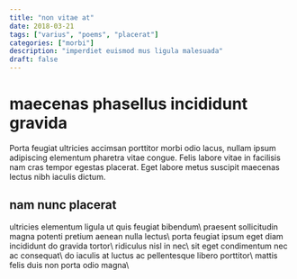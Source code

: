 ```yaml
---
title: "non vitae at"
date: 2018-03-21
tags: ["varius", "poems", "placerat"]
categories: ["morbi"]
description: "imperdiet euismod mus ligula malesuada"
draft: false
---
```


# maecenas phasellus incididunt gravida

Porta feugiat ultricies accimsan porttitor morbi odio lacus, nullam ipsum adipiscing elementum pharetra vitae congue. Felis labore vitae in facilisis nam cras tempor egestas placerat. Eget labore metus suscipit maecenas lectus nibh iaculis dictum.

## nam nunc placerat

ultricies elementum ligula ut quis feugiat bibendum\\
praesent sollicitudin magna potenti pretium aenean nulla lectus\\
porta feugiat ipsum eget diam incididunt do gravida tortor\\
ridiculus nisl in nec\\
sit eget condimentum nec ac consequat\\
do iaculis at luctus ac pellentesque libero porttitor\\
mattis felis duis non porta odio magna\\